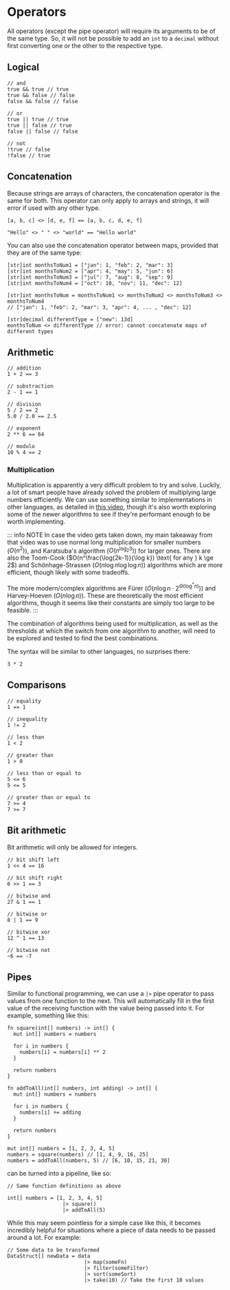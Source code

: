 # Operators

All operators (except the pipe operator) will require its arguments to be of the same type. So, it will not be possible to add an `int` to a `decimal` without first converting one or the other to the respective type.

## Logical

```
// and
true && true // true
true && false // false
false && false // false
```

```
// or
true || true // true
true || false // true
false || false // false
```

```
// not
!true // false
!false // true
```

## Concatenation

Because strings are arrays of characters, the concatenation operator is the same for both. This operator can only apply to arrays and strings, it will error if used with any other type.

```
[a, b, c] <> [d, e, f] == [a, b, c, d, e, f]
```

```
"Hello" <> " " <> "world" == "Hello world"
```

You can also use the concatenation operator between maps, provided that they are of the same type:

```
[str]int monthsToNum1 = ["jan": 1, "feb": 2, "mar": 3]
[str]int monthsToNum2 = ["apr": 4, "may": 5, "jun": 6]
[str]int monthsToNum3 = ["jul": 7, "aug": 8, "sep": 9]
[str]int monthsToNum4 = ["oct": 10, "nov": 11, "dec": 12]

[str]int monthsToNum = monthsToNum1 <> monthsToNum2 <> monthsToNum3 <> monthsToNum4
// ["jan": 1, "feb": 2, "mar": 3, "apr": 4, ... , "dec": 12]

[str]decimal differentType = ["new": 13d]
monthsToNum <> differentType // error: cannot concatenate maps of different types
```

## Arithmetic

```
// addition
1 + 2 == 3
```

```
// substraction
2 - 1 == 1
```

```
// division
5 / 2 == 2
5.0 / 2.0 == 2.5
```

```
// exponent
2 ** 6 == 64
```

```
// modulo
10 % 4 == 2
```

### Multiplication

Multiplication is apparently a very difficult problem to try and solve. Luckily, a lot of smart people have already solved the problem of multiplying large numbers efficiently. We can use something similar to implementations in other languages, as detailed in [this video](https://www.youtube.com/watch?v=AMl6EJHfUWo), though it's also worth exploring some of the newer algorithms to see if they're performant enough to be worth implementing.

::: info NOTE
In case the video gets taken down, my main takeaway from that video was to use normal long multiplication for smaller numbers ($O(n^2)$), and Karatsuba's algorithm ($O(n^{\log_2 3})$) for larger ones. There are also the Toom-Cook ($O(n^\frac{\log(2k-1)}{\log k}) \text{ for any } k \ge 2$) and Schönhage-Strassen ($O(n \log n \log \log n)$) algorithms which are more efficient, though likely with some tradeoffs.

The more modern/complex algorithms are Fürer ($O(n \log n \cdot 2^{\Theta(\log^* n)})$) and Harvey-Hoeven ($O(n \log n)$). These are theoretically the most efficient algorithms, though it seems like their constants are simply too large to be feasible.
:::

The combination of algorithms being used for multiplication, as well as the thresholds at which the switch from one algorithm to another, will need to be explored and tested to find the best combinations.

The syntax will be similar to other languages, no surprises there:

```
3 * 2
```

## Comparisons

```
// equality
1 == 1
```

```
// inequality
1 != 2
```

```
// less than
1 < 2
```

```
// greater than
1 > 0
```

```
// less than or equal to
5 <= 6
5 <= 5
```

```
// greater than or equal to
7 >= 4
7 >= 7
```

## Bit arithmetic

Bit arithmetic will only be allowed for integers.

```
// bit shift left
1 << 4 == 16
```

```
// bit shift right
6 >> 1 == 3
```

```
// bitwise and
27 & 1 == 1
```

```
// bitwise or
8 | 1 == 9
```

```
// bitwise xor
12 ^ 1 == 13
```

```
// bitwise not
~6 == -7
```

## Pipes

Similar to functional programming, we can use a `|>` pipe operator to pass values from one function to the next. This will automatically fill in the first value of the receiving function with the value being passed into it. For example, something like this:

```
fn square(int[] numbers) -> int[] {
  mut int[] numbers = numbers

  for i in numbers {
    numbers[i] = numbers[i] ** 2
  }

  return numbers
}

fn addToAll(int[] numbers, int adding) -> int[] {
  mut int[] numbers = numbers

  for i in numbers {
    numbers[i] += adding
  }

  return numbers
}

mut int[] numbers = [1, 2, 3, 4, 5]
numbers = square(numbers) // [1, 4, 9, 16, 25]
numbers = addToAll(numbers, 5) // [6, 10, 15, 21, 30]
```

can be turned into a pipeline, like so:

```
// Same function definitions as above

int[] numbers = [1, 2, 3, 4, 5]
                  |> square()
                  |> addToAll(5)
```

While this may seem pointless for a simple case like this, it becomes incredibly helpful for situations where a piece of data needs to be passed around a lot. For example:

```
// Some data to be transformed
DataStruct[] newData = data
                         |> map(someFn)
                         |> filter(someFilter)
                         |> sort(someSort)
                         |> take(10) // Take the first 10 values
```

